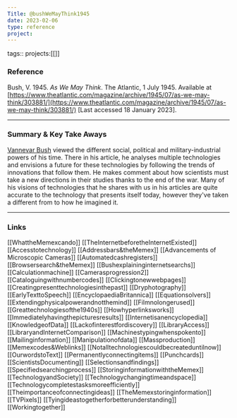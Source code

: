 ```yaml
---
Title: @bushWeMayThink1945
date: 2023-02-06
type: reference
project:
---
```


tags::
projects:[[]]

### Reference 

Bush, V. 1945. _As We May Think_. The Atlantic, 1 July 1945. Available at [https://www.theatlantic.com/magazine/archive/1945/07/as-we-may-think/303881/](https://www.theatlantic.com/magazine/archive/1945/07/as-we-may-think/303881/) [Last accessed 18 January 2023].


---

### Summary & Key Take Aways

[Vannevar Bush](https://en.wikipedia.org/wiki/Vannevar_Bush) viewed the different social, political and military-industrial powers of his time. There in his article, he analyses multiple technologies and envisions a future for these technologies by following the trends of innovations that follow them. He makes comment about how scientists must take a new directions in their studies thanks to the end of the war. Many of his visions of technologies that he shares with us in his articles are quite accurate to the technology that presents itself today, however they've taken a different from to how he imagined it.

--- 

### Links
[[WhattheMemexcando]]
[[TheInternetbeforetheInternetExisted]]
[[Accesstotechnology]]
[[Addressbars&theMemex]]
[[Advancements of Microscopic Cameras]]
[[Automatedcashregisters]]
[[Browsersearch&theMemex]]
[[Bushexplaininginternetsearchs]]
[[Calculationmachine]]
[[Camerasprogression2]]
[[Cataloguingwithnumbercodes]]
[[Clickingtonewwebpages]]
[[Creatingpresenttechnologiesinthepast]]
[[Dryphotography]]
[[EarlyTexttoSpeech]]
[[EncyclopaediaBritannica]]
[[Equationsolvers]]
[[Extendingphysicalpowerandnotthemind]]
[[Filmnolongerused]]
[[Greattechnologiesofthe1940s]]
[[Howhyperlinksworks]]
[[Immediatelyhavingthepicturesresults]]
[[Internetisanencyclopedia]]
[[KnowledgeofData]]
[[Lackofinterestfordiscovery]]
[[LibraryAccess]]
[[LibraryandInternetComparison]]
[[Machinestypingwhenspokento]]
[[Mailinginformation]]
[[Manipulationofdata]]
[[Massproduction]]
[[Memexcodes&Weblinks]]
[[Notalltechnologiescouldbecreateduntilnow]]
[[OurwordstoText]]
[[Permanentlyconnectingitems]]
[[Punchcards]]
[[ScientistsDocumenting]]
[[Selectionsandfindings]]
[[Specifiedsearchingprocess]]
[[StoringinformationwiththeMemex]]
[[TechnologyandSociety]]
[[Technologychangingtimeandspace]]
[[Technologycompletestasksmoreefficiently]]
[[Theimportanceofconnectingideas]]
[[TheMemexstoringinformation]]
[[TVPixels]]
[[Tyingideastogetherforbetterunderstanding]]
[[Workingtogether]]
